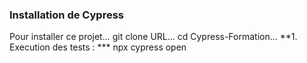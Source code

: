 ### Installation de Cypress
Pour installer ce projet...
git clone URL...
cd Cypress-Formation...
**1. Execution des tests : ***
npx cypress open
